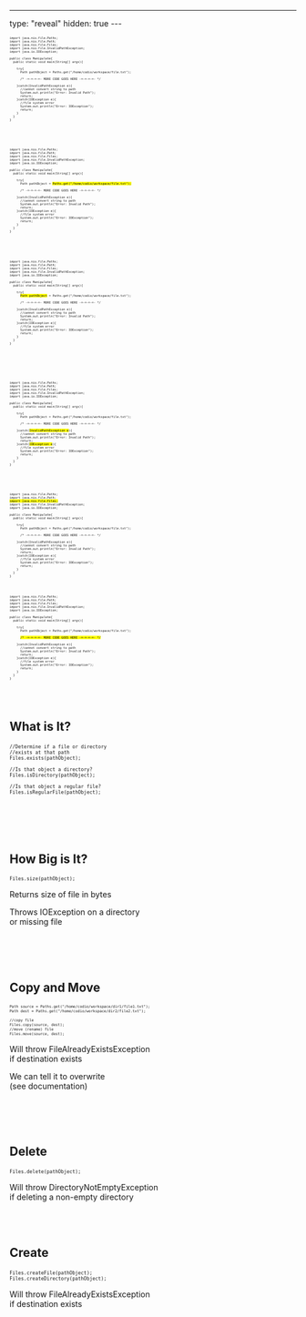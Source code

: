 ---
type: "reveal"
hidden: true
---<br>
<section>
	<pre class="stretch" style="font-size: .44em"><code class="java">import java.nio.file.Paths;
import java.nio.file.Path;
import java.nio.file.Files;
import java.nio.file.InvalidPathException;
import java.io.IOException;<br>
public class Manipulate{
  public static void main(String[] args){<br>
    try{
      Path pathObject = Paths.get("/home/codio/workspace/file.txt");<br>
      /* -=-=-=-=- MORE CODE GOES HERE -=-=-=-=- */<br>
    }catch(InvalidPathException e){
      //cannot convert string to path
      System.out.println("Error: Invalid Path");
      return;
    }catch(IOException e){
      //file system error
      System.out.println("Error: IOException");
      return;
    }
  }
}</code></pre>
</section><br><br>
<section>
	<pre class="stretch" style="font-size: .44em"><code class="java">import java.nio.file.Paths;
import java.nio.file.Path;
import java.nio.file.Files;
import java.nio.file.InvalidPathException;
import java.io.IOException;<br>
public class Manipulate{
  public static void main(String[] args){<br>
    try{
      Path pathObject = <mark>Paths.get("/home/codio/workspace/file.txt");</mark><br>
      /* -=-=-=-=- MORE CODE GOES HERE -=-=-=-=- */<br>
    }catch(InvalidPathException e){
      //cannot convert string to path
      System.out.println("Error: Invalid Path");
      return;
    }catch(IOException e){
      //file system error
      System.out.println("Error: IOException");
      return;
    }
  }
}</code></pre>
</section><br><br>
<section>
	<pre class="stretch" style="font-size: .44em"><code class="java">import java.nio.file.Paths;
import java.nio.file.Path;
import java.nio.file.Files;
import java.nio.file.InvalidPathException;
import java.io.IOException;<br>
public class Manipulate{
  public static void main(String[] args){<br>
    try{
      <mark>Path pathObject</mark> = Paths.get("/home/codio/workspace/file.txt");<br>
      /* -=-=-=-=- MORE CODE GOES HERE -=-=-=-=- */<br>
    }catch(InvalidPathException e){
      //cannot convert string to path
      System.out.println("Error: Invalid Path");
      return;
    }catch(IOException e){
      //file system error
      System.out.println("Error: IOException");
      return;
    }
  }
}</code></pre>
</section><br><br><br>
<section>
	<pre class="stretch" style="font-size: .44em"><code class="java">import java.nio.file.Paths;
import java.nio.file.Path;
import java.nio.file.Files;
import java.nio.file.InvalidPathException;
import java.io.IOException;<br>
public class Manipulate{
  public static void main(String[] args){<br>
    try{
      Path pathObject = Paths.get("/home/codio/workspace/file.txt");<br>
      /* -=-=-=-=- MORE CODE GOES HERE -=-=-=-=- */<br>
    }catch(<mark>InvalidPathException e</mark>){
      //cannot convert string to path
      System.out.println("Error: Invalid Path");
      return;
    }catch(<mark>IOException e</mark>){
      //file system error
      System.out.println("Error: IOException");
      return;
    }
  }
}</code></pre>
</section><br><br>
<section>
	<pre class="stretch" style="font-size: .44em"><code class="java">import java.nio.file.Paths;
import java.nio.file.Path;
<mark>import java.nio.file.Files;</mark>
import java.nio.file.InvalidPathException;
import java.io.IOException;<br>
public class Manipulate{
  public static void main(String[] args){<br>
    try{
      Path pathObject = Paths.get("/home/codio/workspace/file.txt");<br>
      /* -=-=-=-=- MORE CODE GOES HERE -=-=-=-=- */<br>
    }catch(InvalidPathException e){
      //cannot convert string to path
      System.out.println("Error: Invalid Path");
      return;
    }catch(IOException e){
      //file system error
      System.out.println("Error: IOException");
      return;
    }
  }
}</code></pre>
</section><br>
<section>
	<pre class="stretch" style="font-size: .44em"><code class="java">import java.nio.file.Paths;
import java.nio.file.Path;
import java.nio.file.Files;
import java.nio.file.InvalidPathException;
import java.io.IOException;<br>
public class Manipulate{
  public static void main(String[] args){<br>
    try{
      Path pathObject = Paths.get("/home/codio/workspace/file.txt");<br>
      <mark>/* -=-=-=-=- MORE CODE GOES HERE -=-=-=-=- */</mark><br>
    }catch(InvalidPathException e){
      //cannot convert string to path
      System.out.println("Error: Invalid Path");
      return;
    }catch(IOException e){
      //file system error
      System.out.println("Error: IOException");
      return;
    }
  }
}</code></pre>
</section><br><br>
<section>
  <h2>What is It?</h2>
	<pre class="stretch" style="font-size: .7em"><code class="java">//Determine if a file or directory
//exists at that path
Files.exists(pathObject);<br>
//Is that object a directory?
Files.isDirectory(pathObject);<br>
//Is that object a regular file?
Files.isRegularFile(pathObject);
  </code></pre>
</section><br><br><br>
<section>
  <h2>How Big is It?</h2>
	<pre class="" style="font-size: .7em"><code class="java">Files.size(pathObject);  </code></pre>
  <p>Returns size of file in bytes</p>
  <p>Throws IOException on a directory<br>or missing file</p>
</section><br><br><br>
<section>
  <h2>Copy and Move</h2>
	<pre class="stretch" style="font-size: .54em"><code class="java">Path source = Paths.get("/home/codio/workspace/dir1/file1.txt");
Path dest = Paths.get("/home/codio/workspace/dir2/file2.txt");<br>
//copy file
Files.copy(source, dest);
//move (rename) file
Files.move(source, dest);</code></pre>
<p>Will throw FileAlreadyExistsException<br>if destination exists</p>
<p>We can tell it to overwrite<br>(see documentation)</p>
</section><br><br><br>
<section>
  <h2>Delete</h2>
	<pre class="" style="font-size: .7em"><code class="java">Files.delete(pathObject);</code></pre>
<p>Will throw DirectoryNotEmptyException<br>if deleting a non-empty directory</p>
</section><br><br>
<section>
  <h2>Create</h2>
	<pre class="" style="font-size: .7em"><code class="java">Files.createFile(pathObject);
Files.createDirectory(pathObject);</code></pre>
<p>Will throw FileAlreadyExistsException<br>if destination exists</p>
</section><br>